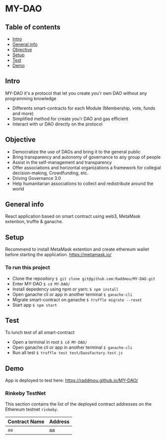 # MY-DAO

## Table of contents
* [Intro](#intro)
* [General info](#general-info)
* [Objective](#objective)
* [Setup](#setup)
* [Test](#test)
* [Demo](#demo)

## Intro
MY-DAO it's a protocol that let you create you'r own DAO without any programming knowledge
* Differents smart-contracts for each Module (Membership, vote, funds and more)
* Simplified method for create you'r DAO and gas efficient
* Interact with ur DAO directly on the protocol

## Objective
* Democratize the use of DAOs and bring it to the general public
* Bring transparency and autonomy of governance to any group of people
* Assist in the self-management and transparency 
* Offer associations and horizontal organizations a framework for collegial decision-making, Crowdfunding, etc.
* Driving Governance 3.0
* Help humanitarian associations to collect and redistribute around the world

## General info
React application based on smart contract using web3, MetaMask extention, truffle & ganache.

## Setup 
Recommend to install MetaMask extention and create ethereum wallet before starting the application. https://metamask.io/

### To run this project
* Clone the repository
`$ git clone git@github.com:Raddmou/MY-DAO.git`
* Enter MY-DAO
`$ cd MY-DAO/`
* Install depedency using npm or yarn:
`$ npm install`
* Open ganache cli or app in another terminal
`$ ganache-cli`
* Migrate smart-contract on ganache
`$ truffle migrate --reset`
* Start app
`$ npm start`

## Test
To lunch test of all smart-contract
* Open a terminal in root
`$ cd MY-DAO/`
* Open ganache cli or app in another terminal
`$ ganache-cli`
* Run all test
`$ truffle test test/DaosFactory.test.js`


## Demo
App is deployed to test here: https://raddmou.github.io/MY-DAO/


### Rinkeby TestNet

This section contains the list of the deployed contract addresses on the Ethereum testnet `rinkeby`.

| Contract Name     | Address                                    |
|---                |---                                         |
| `aa`              | aa                                         |